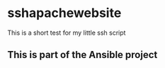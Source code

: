 # sshapachewebsite
This is a short test for my little ssh script



## This is part of the Ansible project